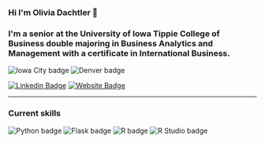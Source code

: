 ### Hi I'm Olivia Dachtler 👋

### I'm a senior at the University of Iowa Tippie College of Business double majoring in Business Analytics and Management with a certificate in International Business. 

![Iowa City badge](https://img.shields.io/static/v1?message=IA&logo=google-maps&labelColor=ffcd00&color=000000&logoColor=black&label=Iowa%20City&style=for-the-badge)
![Denver badge](https://img.shields.io/endpoint?color=green&label=Denver&logo=googlemaps&logoColor=white&style=for-the-badge)


[![Linkedin Badge](https://img.shields.io/badge/-LinkedIn-0e76a8?style=flat-square&logo=Linkedin&logoColor=white)](https://linkedin.com/in/oliviadachtler) [![Website Badge](https://img.shields.io/badge/Website-3b5998?style=flat-square&logo=google-chrome&logoColor=white)](https://oliviadachtler.me/)

---  

### Current skills
![Python badge](https://img.shields.io/static/v1?message=Python&logo=R&labelColor=3776AB&color=3776AB&logoColor=white&label=%20&style=for-the-badge) ![Flask badge](https://img.shields.io/static/v1?message=Flask&logo=Flask&labelColor=000000&color=000000&logoColor=white&label=%20&style=for-the-badge) ![R badge](https://img.shields.io/static/v1?message=R%20Programming&logo=R&labelColor=276DC3&color=276DC3&logoColor=white&label=%20&style=for-the-badge) ![R Studio badge](https://img.shields.io/static/v1?message=R%20Studio&logo=RStudio&labelColor=75AADB&color=75AADB&logoColor=white&label=%20&style=for-the-badge)

